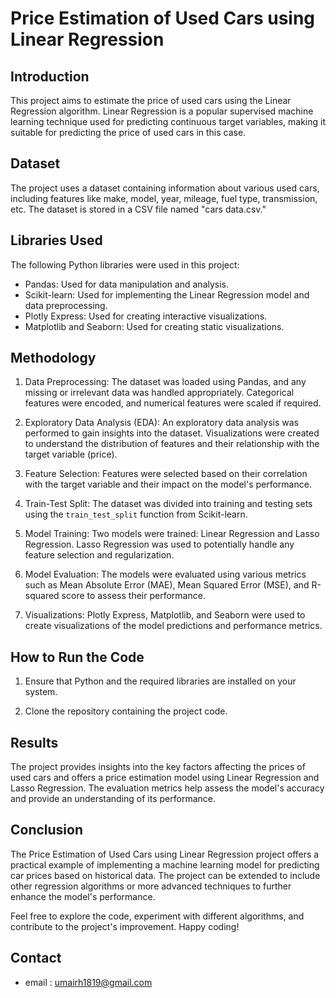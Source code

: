 # Price Estimation of Used Cars using Linear Regression

## Introduction
This project aims to estimate the price of used cars using the Linear Regression algorithm. Linear Regression is a popular supervised machine learning technique used for predicting continuous target variables, making it suitable for predicting the price of used cars in this case.

## Dataset
The project uses a dataset containing information about various used cars, including features like make, model, year, mileage, fuel type, transmission, etc. The dataset is stored in a CSV file named "cars data.csv."

## Libraries Used
The following Python libraries were used in this project:
- Pandas: Used for data manipulation and analysis.
- Scikit-learn: Used for implementing the Linear Regression model and data preprocessing.
- Plotly Express: Used for creating interactive visualizations.
- Matplotlib and Seaborn: Used for creating static visualizations.

## Methodology
1. Data Preprocessing: The dataset was loaded using Pandas, and any missing or irrelevant data was handled appropriately. Categorical features were encoded, and numerical features were scaled if required.

2. Exploratory Data Analysis (EDA): An exploratory data analysis was performed to gain insights into the dataset. Visualizations were created to understand the distribution of features and their relationship with the target variable (price).

3. Feature Selection: Features were selected based on their correlation with the target variable and their impact on the model's performance.

4. Train-Test Split: The dataset was divided into training and testing sets using the `train_test_split` function from Scikit-learn.

5. Model Training: Two models were trained: Linear Regression and Lasso Regression. Lasso Regression was used to potentially handle any feature selection and regularization.

6. Model Evaluation: The models were evaluated using various metrics such as Mean Absolute Error (MAE), Mean Squared Error (MSE), and R-squared score to assess their performance.

7. Visualizations: Plotly Express, Matplotlib, and Seaborn were used to create visualizations of the model predictions and performance metrics.

## How to Run the Code
1. Ensure that Python and the required libraries are installed on your system.

2. Clone the repository containing the project code.

## Results
The project provides insights into the key factors affecting the prices of used cars and offers a price estimation model using Linear Regression and Lasso Regression. The evaluation metrics help assess the model's accuracy and provide an understanding of its performance.

## Conclusion
The Price Estimation of Used Cars using Linear Regression project offers a practical example of implementing a machine learning model for predicting car prices based on historical data. The project can be extended to include other regression algorithms or more advanced techniques to further enhance the model's performance.

Feel free to explore the code, experiment with different algorithms, and contribute to the project's improvement. Happy coding!

## Contact 
- email : umairh1819@gmail.com
